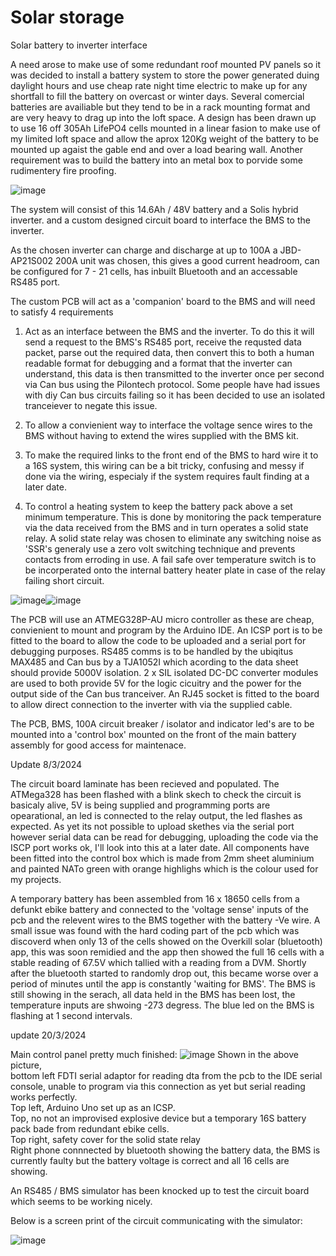 # Solar storage
Solar battery to inverter interface

A need arose to make use of some redundant roof mounted PV panels so it was decided to install a battery system to store the power generated duing daylight hours and use cheap rate night time electric to make up for any shortfall to fill the battery on overcast or winter days. Several comercial batteries are availiable but they tend to be in a rack mounting format and are very heavy to drag up into the loft space.
A design has been drawn up to use 16 off 305Ah LifePO4 cells mounted in a linear fasion to make use of my limited loft space and allow the aprox 120Kg weight of the battery to be mounted up agaist the gable end and over a load bearing wall. Another requirement was to build the battery into an metal box to porvide some rudimentery fire proofing.

![image](https://github.com/RustyKipper/BoxOfSunshine/assets/160714870/80bfe23f-6e01-4851-a208-60c7ab2e3b75)

The system will consist of this 14.6Ah / 48V battery and a Solis hybrid inverter. and a custom designed circuit board to interface the BMS to the inverter.

As the chosen inverter can charge and discharge at up to 100A a JBD-AP21S002 200A unit was chosen, this gives a good current headroom, can be configured for 7 - 21 cells, has inbuilt Bluetooth and an accessable RS485 port.

The custom PCB will act as a 'companion' board to the BMS and will need to satisfy 4 requirements

1. Act as an interface between the BMS and the inverter.
    To do this it will send a request to the BMS's RS485 port, receive the requsted data packet, parse out the required data, then convert this to both a human readable format for debugging and a format that the inverter can understand,       this data is then transmitted to the inverter once per second via Can bus using the Pilontech protocol. Some people have had issues with diy Can bus circuits failing so it has been decided to use an isolated tranceiever to negate this     issue.

2. To allow a convienient way to interface the voltage sence wires to the BMS without having to extend the wires supplied with the BMS kit.

3. To make the required links to the front end of the BMS to hard wire it to a 16S system, this wiring can be a bit tricky, confusing and messy if done via the wiring, especialy if the system requires fault finding at a later date.
 
4. To control a heating system to keep the battery pack above a set minimum temperature. This is done by monitoring the pack temperature via the data received from the BMS and in turn operates a solid state relay. A solid state relay was       chosen to eliminate any switching noise as 'SSR's generaly use a zero volt switching technique and prevents contacts from erroding in use. A fail safe over temperature switch is to be incorperated onto the internal battery heater          plate in case of the relay failing short circuit.

![image](https://github.com/RustyKipper/BoxOfSunshine/assets/160714870/8fdd459a-3a08-4481-8e2a-692963963aa8)![image](https://github.com/RustyKipper/BoxOfSunshine/assets/160714870/9b425dc8-65a4-48dd-9d57-255c842ff658)


The PCB will use an ATMEG328P-AU micro controller as these are cheap, convienient to mount and program by the Arduino IDE. An ICSP port is to be fitted to the board to allow the code to be uploaded and a serial port for debugging purposes.
RS485 comms is to be handled by the ubiqitus MAX485 and Can bus by a TJA1052I which acording to the data sheet should provide 5000V isolation. 2 x SIL isolated DC-DC converter modules are used to both provide 5V for the logic cicuitry and the power for the output side of the Can bus tranceiver. An RJ45 socket is fitted to the board to allow direct connection to the inverter with via the supplied cable.

 
The PCB, BMS, 100A circuit breaker / isolator and indicator led's are to be mounted into a 'control box' mounted on the front of the main battery assembly for good access for maintenace.



Update 8/3/2024

The circuit board laminate has been recieved and populated. The ATMega328 has been flashed with a blink skech to check the circuit is basicaly alive, 5V is being supplied and programming ports are opearational, an led is connected to the relay output, the led flashes as expected. As yet its not possible to upload skethes via the serial port however serial data can be read for debugging, uploading the code via the ISCP port works ok, I'll look into this at a later date.
All components have been fitted into the control box which is made from 2mm sheet aluminium and painted NATo green with orange highlighs which is the colour used for my projects.

A temporary battery has been assembled from 16 x 18650 cells from a defunkt ebike battery and connected to the 'voltage sense' inputs of the pcb and the relevent wires to the BMS together with the battery -Ve wire. A small issue was found with the hard coding part of the pcb which was discoverd when only 13 of the cells showed on the Overkill solar (bluetooth) app, this was soon remidied and the app then showed the full 16 cells with a stable reading of 67.5V which tallied with a reading from a DVM.
Shortly after the bluetooth started to randomly drop out, this became worse over a period of minutes until the app is constantly 'waiting for BMS'. The BMS is still showing in the serach, all data held in the BMS has been lost, the temperature inputs are shwoing -273 degress. The blue led on the BMS is flashing at 1 second intervals.

update 20/3/2024

Main control panel pretty much finished:
![image](https://github.com/RustyKipper/BoxOfSunshine/assets/160714870/a5bf5a7c-004c-4efd-84b1-7521f7a99042)
Shown in the above picture,   
bottom left FDTI serial adaptor for reading dta from the pcb to the IDE serial console, unable to program via this connection as yet but serial reading works perfectly.   
Top left, Arduino Uno set up as an ICSP.   
Top, no not an improvised explosive device but a temporary 16S battery pack bade from redundant ebike cells.      
Top right, safety cover for the solid state relay   
Right phone connnected by bluetooth showing the battery data, the BMS is currently faulty but the battery voltage is correct and all 16 cells are showing.

An RS485 / BMS simulator has been knocked up to test the circuit board which seems to be working nicely.

Below is a screen print of the circuit communicating with the simulator:

![image](https://github.com/RustyKipper/BoxOfSunshine/assets/160714870/25764f8c-7513-4db7-b8c3-45b2d03e98da)







